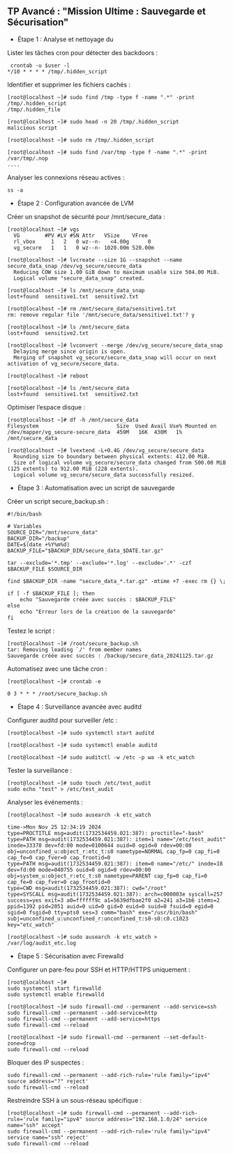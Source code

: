 ## TP Avancé : "Mission Ultime : Sauvegarde et Sécurisation"

* Étape 1 : Analyse et nettoyage du 

Lister les tâches cron pour détecter des backdoors :

````
 crontab -u $user -l
*/10 * * * * /tmp/.hidden_script
````

Identifier et supprimer les fichiers cachés :

````
[root@localhost ~]# sudo find /tmp -type f -name ".*" -print
/tmp/.hidden_script
/tmp/.hidden_file
````
````
[root@localhost ~]# sudo head -n 20 /tmp/.hidden_script
malicious script
````
````
[root@localhost ~]# sudo rm /tmp/.hidden_script
````
````
[root@localhost ~]# sudo find /var/tmp -type f -name ".*" -print
/var/tmp/.nop
....
````

Analyser les connexions réseau actives :

````
ss -a
````
* Étape 2 : Configuration avancée de LVM

Créer un snapshot de sécurité pour /mnt/secure_data :

````
[root@localhost ~]# vgs
  VG        #PV #LV #SN Attr   VSize    VFree
  rl_vbox     1   2   0 wz--n-   <4.00g      0
  vg_secure   1   1   0 wz--n- 1020.00m 520.00m
````
````
[root@localhost ~]# lvcreate --size 1G --snapshot --name secure_data_snap /dev/vg_secure/secure_data
  Reducing COW size 1.00 GiB down to maximum usable size 504.00 MiB.
  Logical volume "secure_data_snap" created.
````
````
[root@localhost ~]# ls /mnt/secure_data_snap
lost+found  sensitive1.txt  sensitive2.txt
````
````
[root@localhost ~]# rm /mnt/secure_data/sensitive1.txt
rm: remove regular file '/mnt/secure_data/sensitive1.txt'? y
````
````
[root@localhost ~]# ls /mnt/secure_data
lost+found  sensitive2.txt
````
````
[root@localhost ~]# lvconvert --merge /dev/vg_secure/secure_data_snap
  Delaying merge since origin is open.
  Merging of snapshot vg_secure/secure_data_snap will occur on next activation of vg_secure/secure_data.
````
````
[root@localhost ~]# reboot
````
````
[root@localhost ~]# ls /mnt/secure_data
lost+found  sensitive1.txt  sensitive2.txt
````
Optimiser l’espace disque :

````
[root@localhost ~]# df -h /mnt/secure_data
Filesystem                         Size  Used Avail Use% Mounted on
/dev/mapper/vg_secure-secure_data  459M   16K  430M   1% /mnt/secure_data
````
````
[root@localhost ~]# lvextend -L+0.4G /dev/vg_secure/secure_data
  Rounding size to boundary between physical extents: 412.00 MiB.
  Size of logical volume vg_secure/secure_data changed from 500.00 MiB (125 extents) to 912.00 MiB (228 extents).
  Logical volume vg_secure/secure_data successfully resized.
````

* Étape 3 : Automatisation avec un script de sauvegarde

Créer un script secure_backup.sh :

````
#!/bin/bash

# Variables
SOURCE_DIR="/mnt/secure_data"
BACKUP_DIR="/backup"
DATE=$(date +%Y%m%d)
BACKUP_FILE="$BACKUP_DIR/secure_data_$DATE.tar.gz"

tar --exclude='*.tmp' --exclude='*.log' --exclude='.*' -czf $BACKUP_FILE $SOURCE_DIR

find $BACKUP_DIR -name "secure_data_*.tar.gz" -mtime +7 -exec rm {} \;

if [ -f $BACKUP_FILE ]; then
    echo "Sauvegarde créée avec succès : $BACKUP_FILE"
else
    echo "Erreur lors de la création de la sauvegarde"
fi
````

Testez le script :

````
[root@localhost ~]# /root/secure_backup.sh
tar: Removing leading `/' from member names
Sauvegarde créée avec succès : /backup/secure_data_20241125.tar.gz
````

Automatisez avec une tâche cron :

````
[root@localhost ~]# crontab -e
````
````
0 3 * * * /root/secure_backup.sh
````

* Étape 4 : Surveillance avancée avec auditd

Configurer auditd pour surveiller /etc :

````
[root@localhost ~]# sudo systemctl start auditd
````
````
[root@localhost ~]# sudo systemctl enable auditd
````
````
[root@localhost ~]# sudo auditctl -w /etc -p wa -k etc_watch
````

Tester la surveillance :

````
[root@localhost ~]# sudo touch /etc/test_audit
sudo echo "test" > /etc/test_audit
````

Analyser les événements :

````
[root@localhost ~]# sudo ausearch -k etc_watch
````
````
time->Mon Nov 25 12:34:19 2024
type=PROCTITLE msg=audit(1732534459.021:387): proctitle="-bash"
type=PATH msg=audit(1732534459.021:387): item=1 name="/etc/test_audit" inode=33378 dev=fd:00 mode=0100644 ouid=0 ogid=0 rdev=00:00 obj=unconfined_u:object_r:etc_t:s0 nametype=NORMAL cap_fp=0 cap_fi=0 cap_fe=0 cap_fver=0 cap_frootid=0
type=PATH msg=audit(1732534459.021:387): item=0 name="/etc/" inode=18 dev=fd:00 mode=040755 ouid=0 ogid=0 rdev=00:00 obj=system_u:object_r:etc_t:s0 nametype=PARENT cap_fp=0 cap_fi=0 cap_fe=0 cap_fver=0 cap_frootid=0
type=CWD msg=audit(1732534459.021:387): cwd="/root"
type=SYSCALL msg=audit(1732534459.021:387): arch=c000003e syscall=257 success=yes exit=3 a0=ffffff9c a1=5639dfbae2f0 a2=241 a3=1b6 items=2 ppid=1392 pid=2051 auid=0 uid=0 gid=0 euid=0 suid=0 fsuid=0 egid=0 sgid=0 fsgid=0 tty=pts0 ses=3 comm="bash" exe="/usr/bin/bash" subj=unconfined_u:unconfined_r:unconfined_t:s0-s0:c0.c1023 key="etc_watch"
````
````
[root@localhost ~]# sudo ausearch -k etc_watch > /var/log/audit_etc.log
````

* Étape 5 : Sécurisation avec Firewalld


Configurer un pare-feu pour SSH et HTTP/HTTPS uniquement :

````
[root@localhost ~]# 
sudo systemctl start firewalld
sudo systemctl enable firewalld
````
````
[root@localhost ~]# sudo firewall-cmd --permanent --add-service=ssh
sudo firewall-cmd --permanent --add-service=http
sudo firewall-cmd --permanent --add-service=https
sudo firewall-cmd --reload
````
````
[root@localhost ~]# sudo firewall-cmd --permanent --set-default-zone=drop
sudo firewall-cmd --reload
````

Bloquer des IP suspectes :

````
sudo firewall-cmd --permanent --add-rich-rule='rule family="ipv4" source address="?" reject'
sudo firewall-cmd --reload
````

Restreindre SSH à un sous-réseau spécifique :

````
[root@localhost ~]# sudo firewall-cmd --permanent --add-rich-rule='rule family="ipv4" source address="192.168.1.0/24" service name="ssh" accept'
sudo firewall-cmd --permanent --add-rich-rule='rule family="ipv4" service name="ssh" reject'
sudo firewall-cmd --reload
````